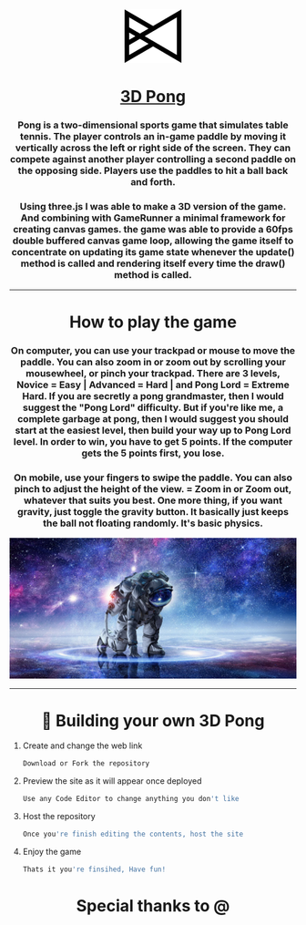 <div align="center">
  <img alt="Logo" src="https://raw.githubusercontent.com/TheCodingRocket/Starfield/main/images/zid.png" width="100" />
</div>


<h1 align="center">
   <a href="https://3dpong.netlify.app" target="_blank">3D Pong</a>
</h1>

<h3 align="center">
  Pong is a two-dimensional sports game that simulates table tennis. The player controls an in-game paddle by moving it vertically across the left or right side of the screen. They can compete against another player controlling a second paddle on the opposing side. Players use the paddles to hit a ball back and forth.
  </h3>
  
  <h3 align="center">
  Using three.js I was able to make a 3D version of the game. And combining with GameRunner a minimal framework for creating canvas games. the game was able to  provide a 60fps double buffered canvas game loop, allowing the game itself to concentrate on updating its game state whenever the update() method is called and rendering itself every time the draw() method is called.

---
<h1 align="center">
How to play the game
</h1>
 
 <h3 align="center">
On computer, you can use your trackpad or mouse to move the paddle. You can also zoom in or zoom out by scrolling your mousewheel, or pinch your trackpad. There are 3 levels, Novice = Easy | Advanced = Hard | and Pong Lord = Extreme Hard. If you are secretly a pong grandmaster, then I would suggest the "Pong Lord" difficulty. But if you're like me, a complete garbage at pong, then I would suggest you should start at the easiest level, then build your way up to Pong Lord level. In order to win, you have to get 5 points. If the computer gets the 5 points first, you lose. 
 </h3>
 
 <h3 align="center">On mobile, use your fingers to swipe the paddle. You can also pinch to adjust the height of the view. = Zoom in or Zoom out, whatever that suits you best. One more thing, if you want gravity, just toggle the gravity button. It basically just keeps the ball not floating randomly. It's basic physics. </h3>

 <img alt="Logo" src="https://raw.githubusercontent.com/TheCodingRocket/Starfield/main/images/space.webp"/>





---
<h1 align="center">
🚀 Building your own 3D Pong
</h1>

1. Create and change the web link

   ```sh
   Download or Fork the repository
   ```

2. Preview the site as it will appear once deployed

   ```sh
   Use any Code Editor to change anything you don't like
   ```
3. Host the repository

   ```sh
   Once you're finish editing the contents, host the site
   ```
4. Enjoy the game

   ```sh
   Thats it you're finsihed, Have fun!
   ```
<h1 align="center"> 
  Special thanks to @
